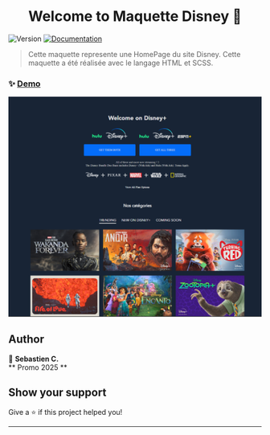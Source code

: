 <h1 align="center">Welcome to Maquette Disney 👋</h1>
<p>
  <img alt="Version" src="https://img.shields.io/badge/version-1.0-blue.svg?cacheSeconds=2592000" />
  <a href="https://sass-lang.com/documentation/syntax/" target="_blank">
    <img alt="Documentation" src="https://img.shields.io/badge/documentation-yes-brightgreen.svg" />
  </a>
</p>

> Cette maquette represente une HomePage du site Disney. Cette maquette a été réalisée avec le langage HTML et SCSS.

### ✨ [Demo](https://schatel-dev.github.io/Maquette-Disney/)

<p align="center">
  <img src="./home_page.png" alt="Page Home Page" width="800"/>
</p>

## Author

👤 **Sebastien C.**  
** Promo 2025 **

## Show your support

Give a ⭐️ if this project helped you!

***
